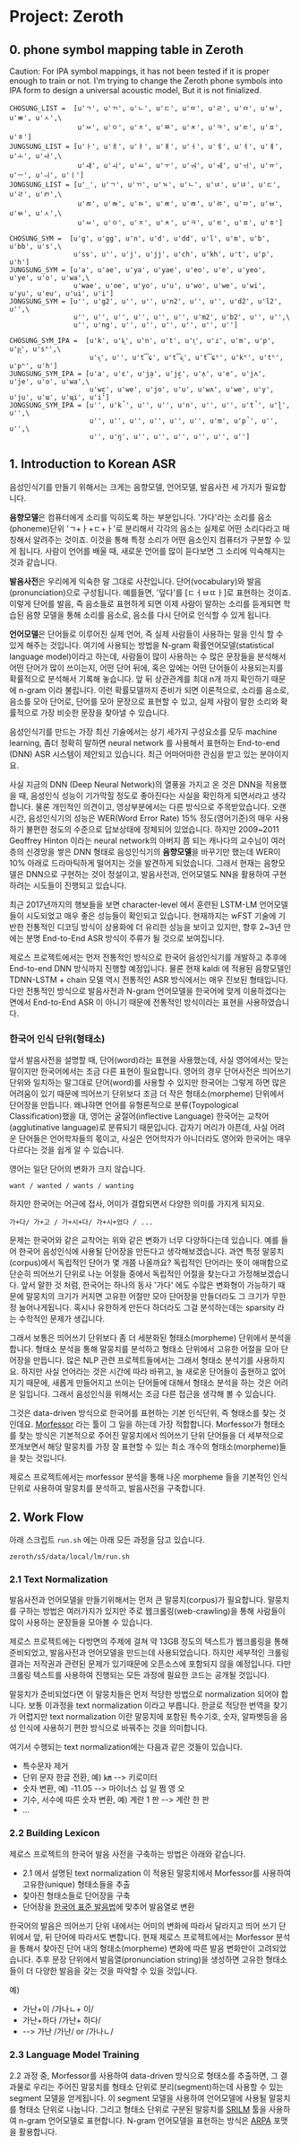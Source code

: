 # Project: Zeroth


## 0. phone symbol mapping table in Zeroth
Caution: For IPA symbol mappings, it has not been tested if it is proper enough to train or not. I'm trying to change the Zeroth phone symbols into IPA form to design a universal acoustic model, But it is not finialized.

```
CHOSUNG_LIST =  [u'ㄱ', u'ㄲ', u'ㄴ', u'ㄷ', u'ㄸ', u'ㄹ', u'ㅁ', u'ㅂ', u'ㅃ', u'ㅅ',\
                 u'ㅆ', u'ㅇ', u'ㅈ', u'ㅉ', u'ㅊ', u'ㅋ', u'ㅌ', u'ㅍ', u'ㅎ']
JUNGSUNG_LIST = [u'ㅏ', u'ㅐ', u'ㅑ', u'ㅒ', u'ㅓ', u'ㅔ', u'ㅕ', u'ㅖ', u'ㅗ', u'ㅘ',\
                 u'ㅙ', u'ㅚ', u'ㅛ', u'ㅜ', u'ㅝ', u'ㅞ', u'ㅟ', u'ㅠ', u'ㅡ', u'ㅢ', u'ㅣ']
JONGSUNG_LIST = [u'_', u'ㄱ', u'ㄲ', u'ㄳ', u'ㄴ', u'ㄵ', u'ㄶ', u'ㄷ', u'ㄹ', u'ㄺ',\
                 u'ㄻ', u'ㄼ', u'ㄽ', u'ㄾ', u'ㄿ', u'ㅀ', u'ㅁ', u'ㅂ', u'ㅄ', u'ㅅ',\
                 u'ㅆ', u'ㅇ', u'ㅈ', u'ㅊ', u'ㅋ', u'ㅌ', u'ㅍ', u'ㅎ']

CHOSUNG_SYM =  [u'g', u'gg', u'n', u'd', u'dd', u'l', u'm', u'b', u'bb', u's',\
                u'ss', u'', u'j', u'jj', u'ch', u'kh', u't', u'p', u'h']
JUNGSUNG_SYM = [u'a', u'ae', u'ya', u'yae', u'eo', u'e', u'yeo', u'ye', u'o', u'wa',\
                u'wae', u'oe', u'yo', u'u', u'wo', u'we', u'wi', u'yu', u'eu', u'ui', u'i']
JONGSUNG_SYM = [u'', u'g2', u'', u'', u'n2', u'', u'', u'd2', u'l2', u'',\
                u'', u'', u'', u'', u'', u'', u'm2', u'b2', u'', u'',\
                u'', u'ng', u'', u'', u'', u'', u'', u'']

CHOSUNG_SYM_IPA =  [u'k', u'k͈', u'n', u't', u't͈', u'ɾ', u'm', u'p', u'p͈', u'sʰ',\
                    u's͈', u'', u't͡ɕ', u't͡ɕ͈', u't͡ɕʰ', u'kʰ', u'tʰ', u'pʰ', u'h']
JUNGSUNG_SYM_IPA = [u'a', u'ɛ', u'ja̠', u'jɛ̝', u'ʌ̹', u'e', u'jʌ', u'je', u'o', u'wa',\
                    u'wɛ̝', u'we', u'jo', u'u', u'wʌ', u'we', u'y', u'ju', u'ɯ', u'ɰi', u'i']
JONGSUNG_SYM_IPA = [u'', u'k̚', u'', u'', u'n', u'', u'', u't̚', u'ɭ', u'',\
                    u'', u'', u'', u'', u'', u'', u'm', u'p̚', u'', u'',\
                    u'', u'ŋ', u'', u'', u'', u'', u'', u'']
```


## 1. Introduction to Korean ASR
음성인식기를 만들기 위해서는 크게는 음향모델, 언어모델, 발음사전 세 가지가 필요합니다. 

**음향모델**은 컴퓨터에게 소리를 익히도록 하는 부분입니다. '가다'라는 소리를 음소(phoneme)단위 'ㄱ+ㅏ+ㄷ+ㅏ'로 분리해서 
각각의 음소는 실제로 어떤 소리다라고 매칭해서 알려주는 것이죠. 이것을 통해 특정 소리가 어떤 음소인지 컴퓨터가 
구분할 수 있게 됩니다. 사람이 언어를 배울 때, 새로운 언어를 많이 듣다보면 그 소리에 익숙해지는 것과 같습니다. 

**발음사전**은 우리에게 익숙한 말 그대로 사전입니다. 단어(vocabulary)와 발음(pronunciation)으로
구성됩니다. 예를들면, '덮다'를 [ㄷㅓㅂㄸㅏ]로 표현하는 것이죠. 이렇게 단어를 발음, 즉 음소들로 표현하게 되면
이제 사람이 말하는 소리를 듣게되면 학습된 음향 모델을 통해 
소리를 음소로, 음소를 다시 단어로 인식할 수 있게 됩니다.

**언어모델**은 단어들로 이루어진 실제 언어, 즉 실제 사람들이 사용하는 말을 인식 할 수 있게 해주는 것입니다.
여기에 사용되는 방법을 N-gram 확률언어모델(statistical language model)이라고 하는데, 사람들이 많이
사용하는 수 많은 문장들을 분석해서 어떤 단어가 많이 쓰이는지, 어떤 단어 뒤에, 혹은 앞에는 어떤 단어들이 사용되는지를 
확률적으로 분석해서 기록해 놓습니다. 앞 뒤 상관관계를 최대 n개 까지 확인하기 때문에 n-gram 이라 불립니다.
이런 확률모델까지 준비가 되면 이론적으로, 소리를 음소로, 음소를 모아 단어로, 단어를 모아 문장으로 표현할 수 있고,
실제 사람이 말한 소리와 확률적으로 가장 비슷한 문장을 찾아낼 수 있습니다. 

음성인식기를 만드는 가장 최신 기술에서는 상기 세가지 구성요소를 모두 machine learning,
좀더 정확히 말하면 neural network 를 사용해서 표현하는 End-to-end (DNN) ASR 시스템이 제안되고 있습니다.
최근 어마어마한 관심을 받고 있는 분야이지요. 

사실 지금의 DNN (Deep Neural Network)의 열풍을 가지고 온 것은 DNN을 적용했을 때, 음성인식 성능이 기가막힐 정도로 
좋아진다는 사실을 확인하게 되면서라고 생각합니다. 물론 개인적인 의견이고, 영상부분에서는 다른 방식으로 주목받았습니다. 
오랜 시간, 음성인식기의 성능은 WER(Word Error Rate) 15% 정도(영어기준)의 매우 사용하기 불편한 정도의 수준으로 답보상태에 정체되어 있었습니다. 
하지만 2009~2011 Geoffrey Hinton 이라는 neural network의 아버지 쯤 되는 캐나다의 교수님이 여러층의 신경망을 쌓은 
DNN 형태로 음성인식기의 **음향모델**을 바꾸기만 했는데 WER이 10% 아래로 드라마틱하게 떨어지는 것을 발견하게 되었습니다.
그래서 현재는 음향모델은 DNN으로 구현하는 것이 정설이고, 발음사전과, 언어모델도 NN을 활용하여 구현하려는 시도들이 진행되고 있습니다.

최근 2017년까지의 행보들을 보면 character-level 에서 훈련된 LSTM-LM 언어모델들이 시도되었고 매우 좋은 성능들이 확인되고 있습니다.
현재까지는 wFST 기술에 기반한 전통적인 디코딩 방식이 상용화에 더 유리한 성능을 보이고 있지만,
향후 2~3년 안에는 분명 End-to-End ASR 방식이 주류가 될 것으로 보여집니다.

제로스 프로젝트에서는 먼저 전통적인 방식으로 한국어 음성인식기를 개발하고 추후에 End-to-end DNN 방식까지 진행할 예정입니다.
물론 현재 kaldi 에 적용된 음향모델인 TDNN-LSTM + chain 모델 역시 전통적인 ASR 방식에서는 매우 진보된 형태입니다. 
다만 전통적인 방식으로 발음사전과 N-gram 언어모델을 한국어에 맞게 이용하겠다는 면에서 End-to-End ASR 이 아니기 때문에 
전통적인 방식이라는 표현을 사용하였습니다. 

### 한국어 인식 단위(형태소)
앞서 발음사전을 설명할 때, 단어(word)라는 표현을 사용했는데, 사실 영어에서는 맞는 말이지만 한국어에서는 조금
다른 표현이 필요합니다. 영어의 경우 단어사전은 띄어쓰기 단위와 일치하는 말그대로 단어(word)를 사용할 수 있지만 한국어는
그렇게 하면 많은 어려움이 있기 때문에 띄어쓰기 단위보다 조금 더 작은 형태소(morpheme) 단위에서 단어장을
만듭니다. 왜냐햐면 언어를 유형론적으로 분류(Toypological Classification)했을 대, 영어는 굴절어(inflective Language) 
한국어는 교착어(agglutinative language)로 분류되기 때문입니다. 갑자기 머리가 아픈데, 사실 어려운 단어들은
언어학자들의 몫이고, 사실은 언어학자가 아니더라도 영어와 한국어는 매우 다르다는 것을 쉽게 알 수 있습니다. 

영어는 일단 단어의 변화가 크지 않습니다.
```
want / wanted / wants / wanting 
```
하지만 한국어는 어근에 접사, 어미가 결합되면서 다양한 의미를 가지게 되지요.
``` 
가+다/ 가+고 / 가+시+다/ 가+시+었다 / ...
```
문제는 한국어와 같은 교착어는 위와 같은 변화가 너무 다양하다는데 있습니다. 예를 들어 한국어 음성인식에
사용될 단어장을 만든다고 생각해보겠습니다. 과연 특정 말뭉치(corpus)에서 독립적인 단어가 몇 개쯤 나올까요?
독립적인 단어라는 뜻이 애매함으로 단순히 띄어쓰기 단위로 나눈 어절들 중에서 독립적인 어절을 찾는다고
가정해보겠습니다. 앞서 말한 것 처럼, 한국어는 하나의 동사 '가다' 에도 수많은 변화형이 가능하기 때문에 
말뭉치의 크기가 커지면 고유한 어절만 모아 단어장을 만들더라도 그 크기가 무한정 늘어나게됩니다.
혹시나 유한하게 만든다 하더라도 그걸 분석하는데는 sparsity 라는 수학적인 문제가 생깁니다. 

그래서 보통은 띄어쓰기 단위보다 좀 더 세분화된 형태소(morpheme) 단위에서 분석을 합니다. 
형태소 분석을 통해 말뭉치를 분석하고 형태소 단위에서 고유한 어절을 모아 단어장을 만듭니다.
많은 NLP 관련 프로젝트들에서는 그래서 형태소 분석기를 사용하지요. 하지만 사실 언어라는 것은 시간에 따라
바뀌고, 늘 새로운 단어들이 출현하고 없어지기 때문에, 새롭게 만들어지고 쓰이는 단어들에 대해서 형태소 분석을 
하는 것은 어려운 일입니다. 그래서 음성인식을 위해서는 조금 다른 접근을 생각해 볼 수 있습니다.

그것은 data-driven 방식으로 한국어를 표현하는 기본 인식단위, 즉 형태소를 찾는 것인데요. 
[Morfessor](https://github.com/aalto-speech/morfessor) 라는 툴이 그 일을 하는데 가장 적합합니다.
Morfessor가 형태소를 찾는 방식은 기본적으로 주어진 말뭉치에서 띄어쓰기 단위 단어들을 더 세부적으로 쪼개보면서 
해당 말뭉치를 가장 잘 표현할 수 있는 최소 개수의 형태소(morpheme)들을 찾는 것입니다. 

제로스 프로젝트에서는 morfessor 분석을 통해 나온 morpheme 들을 기본적인 인식 단위로 사용하여
말뭉치를 분석하고, 발음사전을 구축합니다.


## 2. Work Flow
아래 스크립트 `run.sh` 에는 아래 모든 과정을 담고 있습니다.
```
zeroth/s5/data/local/lm/run.sh
```

### 2.1 Text Normalization
발음사전과 언어모델을 만들기위해서는 먼저 큰 말뭉치(corpus)가 필요합니다. 
말뭉치를 구하는 방법은 여러가지가 있지만 주로 웹크롤링(web-crawling)을 통해 사람들이 많이 사용하는
문장들을 모아볼 수 있습니다. 

제로스 프로젝트에는 다방면의 주제에 걸쳐 약 13GB 정도의 텍스트가 웹크롤링을 통해 준비되었고,
발음사전과 언어모델을 만드는데 사용되었습니다. 하지만 세부적인 크롤링 결과는 저작권과 관련된 문제가 있기때문에
오픈소스에 포함되지 않을 예정입니다. 다만 크롤링 텍스트를 사용하여 진행되는 모든 과정에 필요한 코드는 공개될 것입니다.

말뭉치가 준비되었다면 이 말뭉치들은 먼저 적당한 방법으로 normalization 되어야 합니다. 
보통 이과정을 text normalization 이라고 부릅니다. 
한글로 적당한 번역을 찾기가 어렵지만 text normalization 이란 
말뭉치에 포함된 특수기호, 숫자, 알파벳등을 음성 인식에 사용하기 편한 방식으로 바꿔주는 것을 의미합니다.

여기서 수행되는 text normalization에는 다음과 같은 것들이 있습니다.
- 특수문자 제거
- 단위 문자 한글 전환, 예) ㎞ -->  키로미터
- 숫자 변환, 예) -11.05 --> 마이너스 십 일 쩜 영 오 
- 기수, 서수에 따른 숫자 변환, 예) 계란 1 판  --> 계란 한 판
- ... 

### 2.2 Building Lexicon 
제로스 프로젝트의 한국어 발음 사전을 구축하는 방법은 아래와 같습니다.

- 2.1 에서 설명된 text normalization 이 적용된 말뭉치에서 Morfessor를 사용하여 고유한(unique) 형태소들을 추출
- 찾아진 형태소들로 단어장을 구축
- 단어장을 [한국어 표준 발음법](https://www.korean.go.kr/front/page/pageView.do?page_id=P000097&mn_id=95)에 맞추어 발음열로 변환

한국어의 발음은 띄어쓰기 단위 내에서는 어미의 변화에 따라서 달라지고 띄어 쓰기 단위에서 앞, 뒤 단어에 따라서도 변합니다. 
현재 제로스 프로젝트에서는 Morfessor 분석을 통해서 찾아진 단어 내의 형태소(morpheme) 변화에 따른 발음 변화만이 고려되었습니다.
추후 문장 단위에서 발음열(pronunciation string)을 생성하면 고유한 형태소들이 더 다양한 발음을 갖는 것을 파악할 수 있을 것입니다.

예) 
- 가난+이     /가나ㄴ+ 이/
- 가난+하다   /가난+ 하다/
- --> 가난 /가난/ or /가나ㄴ/ 


### 2.3 Language Model Training
2.2 과정 중,  Morfessor를 사용하여 data-driven 방식으로 형태소를 추출하면, 그 결과물로 우리는 주어진 말뭉치를 형태소 단위로
분리(segment)하는데 사용할 수 있는 segment 모델을 얻게됩니다. 이 segment 모델을 사용하여 언어모델에 사용될 말뭉치를 
형태소 단위로 나눕니다. 그리고 형태소 단위로 구분된 말뭉치를 [SRILM](http://www.speech.sri.com/projects/srilm/) 툴을 
사용하여 n-gram 언어모델로 표현합니다. N-gram 언어모델을 표현하는 방식은 [ARPA](http://www.speech.sri.com/projects/srilm/manpages/ngram-format.5.html) 포맷을 활용합니다.

